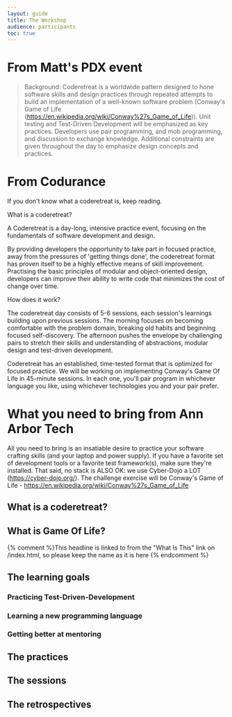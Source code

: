 ```yaml
---
layout: guide
title: The Workshop
audience: participants
toc: true
---
```

# From Matt's PDX event

> Background: Coderetreat is a worldwide pattern designed to hone software skills and design practices through repeated attempts to build an implementation of a well-known software problem (Conway's Game of Life (https://en.wikipedia.org/wiki/Conway%27s_Game_of_Life)). Unit testing and Test-Driven Development will be emphasized as key practices. Developers use pair programming, and mob programming, and discussion to exchange knowledge. Additional constraints are given throughout the day to emphasize design concepts and practices.

# From Codurance

If you don't know what a coderetreat is, keep reading.

What is a coderetreat?

A Coderetreat is a day-long, intensive practice event, focusing on the fundamentals of software development and design.

By providing developers the opportunity to take part in focused practice, away from the pressures of 'getting things done', the coderetreat format has proven itself to be a highly effective means of skill improvement. Practising the basic principles of modular and object-oriented design, developers can improve their ability to write code that minimizes the cost of change over time.

How does it work?

The coderetreat day consists of 5-6 sessions, each session's learnings building upon previous sessions. The morning focuses on becoming comfortable with the problem domain, breaking old habits and beginning focused self-discovery. The afternoon pushes the envelope by challenging pairs to stretch their skills and understanding of abstractions, modular design and test-driven development.

Coderetreat has an established, time-tested format that is optimized for focused practice. We will be working on implementing Conway's Game Of Life in 45-minute sessions. In each one, you'll pair program in whichever language you like, using whichever technologies you and your pair prefer.

# What you need to bring from Ann Arbor Tech

All you need to bring is an insatiable desire to practice your software crafting skills (and your laptop and power supply). If you have a favorite set of development tools or a favorite test framework(s), make sure they're installed.
That said, no stack is ALSO OK: we use Cyber-Dojo a LOT (https://cyber-dojo.org/). The challenge exercise will be Conway's Game of Life - https://en.wikipedia.org/wiki/Conway%27s_Game_of_Life

## What is a coderetreat?

## <a name="what-is-game-of-life">What is Game Of Life?</a>
{% comment %}This headline is linked to from the "What Is This" link on /index.html, so please keep the name as it is here {% endcomment %}

## The learning goals

### Practicing Test-Driven-Development

### Learning a new programming language

### Getting better at mentoring

## The practices

## The sessions

## The retrospectives